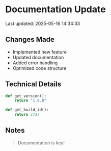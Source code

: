 # Documentation Update

Last updated: 2025-05-16 14:34:33

## Changes Made
- Implemented new feature
- Updated documentation
- Added error handling
- Optimized code structure

## Technical Details
```python
def get_version():
    return "1.6.8"

def get_build_id():
    return 2727
```

## Notes
> Documentation is key!
